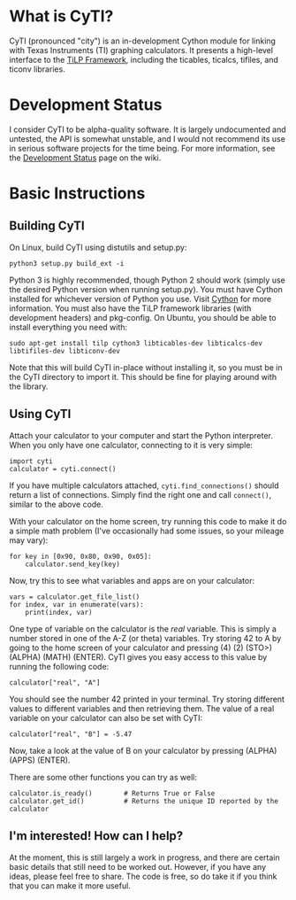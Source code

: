 What is CyTI?
=============

CyTI (pronounced "city") is an in-development Cython module for linking with Texas Instruments (TI) graphing calculators. It presents a high-level interface to the [TiLP Framework][], including the ticables, ticalcs, tifiles, and ticonv libraries.

Development Status
==================

I consider CyTI to be alpha-quality software. It is largely undocumented and untested, the API is somewhat unstable, and I would not recommend its use in serious software projects for the time being. For more information, see the [Development Status][] page on the wiki.

Basic Instructions
==================

Building CyTI
-------------

On Linux, build CyTI using distutils and setup.py:

    python3 setup.py build_ext -i

Python 3 is highly recommended, though Python 2 should work (simply use the desired Python version when running setup.py). You must have Cython installed for whichever version of Python you use. Visit [Cython][] for more information. You must also have the TiLP framework libraries (with development headers) and pkg-config. On Ubuntu, you should be able to install everything you need with:

    sudo apt-get install tilp cython3 libticables-dev libticalcs-dev libtifiles-dev libticonv-dev

Note that this will build CyTI in-place without installing it, so you must be in the CyTI directory to import it. This should be fine for playing around with the library.

Using CyTI
----------

Attach your calculator to your computer and start the Python interpreter. When you only have one calculator, connecting to it is very simple:

    import cyti
    calculator = cyti.connect()

If you have multiple calculators attached, `cyti.find_connections()` should return a list of connections. Simply find the right one and call `connect()`, similar to the above code.

With your calculator on the home screen, try running this code to make it do a simple math problem (I've occasionally had some issues, so your mileage may vary):

    for key in [0x90, 0x80, 0x90, 0x05]:
        calculator.send_key(key)

Now, try this to see what variables and apps are on your calculator:

    vars = calculator.get_file_list()
    for index, var in enumerate(vars):
        print(index, var)

One type of variable on the calculator is the *real* variable. This is simply a number stored in one of the A-Z (or theta) variables. Try storing 42 to A by going to the home screen of your calculator and pressing (4) (2) (STO>) (ALPHA) (MATH) (ENTER). CyTI gives you easy access to this value by running the following code:

    calculator["real", "A"]

You should see the number 42 printed in your terminal. Try storing different values to different variables and then retrieving them. The value of a real variable on your calculator can also be set with CyTI:

    calculator["real", "B"] = -5.47

Now, take a look at the value of B on your calculator by pressing (ALPHA) (APPS) (ENTER).

There are some other functions you can try as well:

    calculator.is_ready()        # Returns True or False
    calculator.get_id()          # Returns the unique ID reported by the calculator

I'm interested! How can I help?
-------------------------------

At the moment, this is still largely a work in progress, and there are certain basic details that still need to be worked out. However, if you have any ideas, please feel free to share. The code is free, so do take it if you think that you can make it more useful.

<!-- Links -->
[Cython]: http://cython.org
[Development Status]: https://github.com/ahamlinman/cyti/wiki/Development-Status
[TiLP Framework]: http://lpg.ticalc.org/prj_tilp/architecture.html
